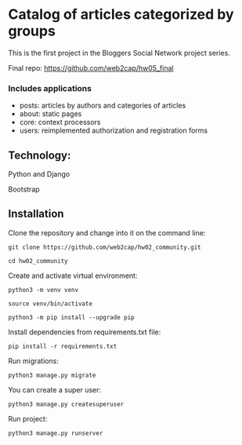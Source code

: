 # Catalog of articles categorized by groups
This is the first project in the Bloggers Social Network project series.

Final repo: https://github.com/web2cap/hw05_final

### Includes applications

 - posts: articles by authors and categories of articles
 - about: static pages
 - core: context processors
 - users: reimplemented authorization and registration forms

## Technology:

Python and Django

Bootstrap

## Installation
Clone the repository and change into it on the command line:
```
git clone https://github.com/web2cap/hw02_community.git
```

```
cd hw02_community
```

Create and activate virtual environment:

```
python3 -m venv venv
```

```
source venv/bin/activate
```

```
python3 -m pip install --upgrade pip
```

Install dependencies from requirements.txt file:

```
pip install -r requirements.txt
```

Run migrations:

```
python3 manage.py migrate
```

You can create a super user:

```
python3 manage.py createsuperuser
```

Run project:

```
python3 manage.py runserver
```